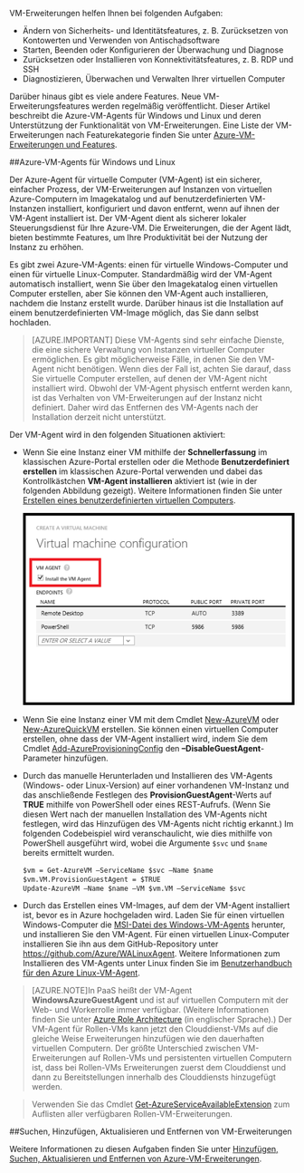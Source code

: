 



VM-Erweiterungen helfen Ihnen bei folgenden Aufgaben:

-   Ändern von Sicherheits- und Identitätsfeatures, z. B. Zurücksetzen von Kontowerten und Verwenden von Antischadsoftware
-   Starten, Beenden oder Konfigurieren der Überwachung und Diagnose
-   Zurücksetzen oder Installieren von Konnektivitätsfeatures, z. B. RDP und SSH
-   Diagnostizieren, Überwachen und Verwalten Ihrer virtuellen Computer

Darüber hinaus gibt es viele andere Features. Neue VM-Erweiterungsfeatures werden regelmäßig veröffentlicht. Dieser Artikel beschreibt die Azure-VM-Agents für Windows und Linux und deren Unterstützung der Funktionalität von VM-Erweiterungen. Eine Liste der VM-Erweiterungen nach Featurekategorie finden Sie unter [Azure-VM-Erweiterungen und Features](../articles/virtual-machines/virtual-machines-windows-extensions-features.md).

##Azure-VM-Agents für Windows und Linux

Der Azure-Agent für virtuelle Computer (VM-Agent) ist ein sicherer, einfacher Prozess, der VM-Erweiterungen auf Instanzen von virtuellen Azure-Computern im Imagekatalog und auf benutzerdefinierten VM-Instanzen installiert, konfiguriert und davon entfernt, wenn auf ihnen der VM-Agent installiert ist. Der VM-Agent dient als sicherer lokaler Steuerungsdienst für Ihre Azure-VM. Die Erweiterungen, die der Agent lädt, bieten bestimmte Features, um Ihre Produktivität bei der Nutzung der Instanz zu erhöhen.

Es gibt zwei Azure-VM-Agents: einen für virtuelle Windows-Computer und einen für virtuelle Linux-Computer. Standardmäßig wird der VM-Agent automatisch installiert, wenn Sie über den Imagekatalog einen virtuellen Computer erstellen, aber Sie können den VM-Agent auch installieren, nachdem die Instanz erstellt wurde. Darüber hinaus ist die Installation auf einem benutzerdefinierten VM-Image möglich, das Sie dann selbst hochladen.

>[AZURE.IMPORTANT] Diese VM-Agents sind sehr einfache Dienste, die eine sichere Verwaltung von Instanzen virtueller Computer ermöglichen. Es gibt möglicherweise Fälle, in denen Sie den VM-Agent nicht benötigen. Wenn dies der Fall ist, achten Sie darauf, dass Sie virtuelle Computer erstellen, auf denen der VM-Agent nicht installiert wird. Obwohl der VM-Agent physisch entfernt werden kann, ist das Verhalten von VM-Erweiterungen auf der Instanz nicht definiert. Daher wird das Entfernen des VM-Agents nach der Installation derzeit nicht unterstützt.

Der VM-Agent wird in den folgenden Situationen aktiviert:

-   Wenn Sie eine Instanz einer VM mithilfe der **Schnellerfassung** im klassischen Azure-Portal erstellen oder die Methode **Benutzerdefiniert erstellen** im klassischen Azure-Portal verwenden und dabei das Kontrollkästchen **VM-Agent installieren** aktiviert ist (wie in der folgenden Abbildung gezeigt). Weitere Informationen finden Sie unter [Erstellen eines benutzerdefinierten virtuellen Computers](../articles/virtual-machines/virtual-machines-windows-classic-createportal.md).

    ![Kontrollkästchen "VM-Agent"](./media/virtual-machines-common-classic-agents-and-extensions/IC719409.png)

-   Wenn Sie eine Instanz einer VM mit dem Cmdlet [New-AzureVM](https://msdn.microsoft.com/library/azure/dn495254.aspx) oder [New-AzureQuickVM](https://msdn.microsoft.com/library/azure/dn495183.aspx) erstellen. Sie können einen virtuellen Computer erstellen, ohne dass der VM-Agent installiert wird, indem Sie dem Cmdlet [Add-AzureProvisioningConfig](https://msdn.microsoft.com/library/azure/dn495299.aspx) den **–DisableGuestAgent**-Parameter hinzufügen.

-   Durch das manuelle Herunterladen und Installieren des VM-Agents (Windows- oder Linux-Version) auf einer vorhandenen VM-Instanz und das anschließende Festlegen des **ProvisionGuestAgent**-Werts auf **TRUE** mithilfe von PowerShell oder eines REST-Aufrufs. (Wenn Sie diesen Wert nach der manuellen Installation des VM-Agents nicht festlegen, wird das Hinzufügen des VM-Agents nicht richtig erkannt.) Im folgenden Codebeispiel wird veranschaulicht, wie dies mithilfe von PowerShell ausgeführt wird, wobei die Argumente `$svc` und `$name` bereits ermittelt wurden.

        $vm = Get-AzureVM –ServiceName $svc –Name $name
        $vm.VM.ProvisionGuestAgent = $TRUE
        Update-AzureVM –Name $name –VM $vm.VM –ServiceName $svc

-   Durch das Erstellen eines VM-Images, auf dem der VM-Agent installiert ist, bevor es in Azure hochgeladen wird. Laden Sie für einen virtuellen Windows-Computer die [MSI-Datei des Windows-VM-Agents](http://go.microsoft.com/fwlink/?LinkID=394789) herunter, und installieren Sie den VM-Agent. Für einen virtuellen Linux-Computer installieren Sie ihn aus dem GitHub-Repository unter <https://github.com/Azure/WALinuxAgent>. Weitere Informationen zum Installieren des VM-Agents unter Linux finden Sie im [Benutzerhandbuch für den Azure Linux-VM-Agent](../articles/virtual-machines/virtual-machines-linux-agent-user-guide.md).

>[AZURE.NOTE]In PaaS heißt der VM-Agent **WindowsAzureGuestAgent** und ist auf virtuellen Computern mit der Web- und Workerrolle immer verfügbar. (Weitere Informationen finden Sie unter [Azure Role Architecture](http://blogs.msdn.com/b/kwill/archive/2011/05/05/windows-azure-role-architecture.aspx) (in englischer Sprache).) Der VM-Agent für Rollen-VMs kann jetzt den Clouddienst-VMs auf die gleiche Weise Erweiterungen hinzufügen wie den dauerhaften virtuellen Computern. Der größte Unterschied zwischen VM-Erweiterungen auf Rollen-VMs und persistenten virtuellen Computern ist, dass bei Rollen-VMs Erweiterungen zuerst dem Clouddienst und dann zu Bereitstellungen innerhalb des Clouddiensts hinzugefügt werden.

>Verwenden Sie das Cmdlet [Get-AzureServiceAvailableExtension](https://msdn.microsoft.com/library/azure/dn722498.aspx) zum Auflisten aller verfügbaren Rollen-VM-Erweiterungen.

##Suchen, Hinzufügen, Aktualisieren und Entfernen von VM-Erweiterungen  

Weitere Informationen zu diesen Aufgaben finden Sie unter [Hinzufügen, Suchen, Aktualisieren und Entfernen von Azure-VM-Erweiterungen](../articles/virtual-machines/virtual-machines-windows-classic-manage-extensions.md).

<!---HONumber=AcomDC_0427_2016-->